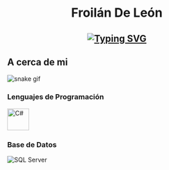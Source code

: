 <h1 align="center">
Froilán De León

  
  <h2 align="center">
    
[![Typing SVG](https://readme-typing-svg.herokuapp.com?duration=3000&center=true&width=450&lines=Bienvenido;Soy+Froilán+De+León;Estudio+Computación)](https://git.io/typing-svg)


## A cerca de mi
![snake gif](https://github.com/null3000/null3000/blob/output/github-contribution-grid-snake.svg)


### Lenguajes de Programación

<p>
  


<img src="https://profilinator.rishav.dev/skills-assets/csharp-original.svg" alt="C#" height="50" /> 


### Base de Datos
<p>
<img src="https://www.svgrepo.com/show/303229/microsoft-sql-server-logo.svg" alt="SQL Server" height="2" />


<p>


